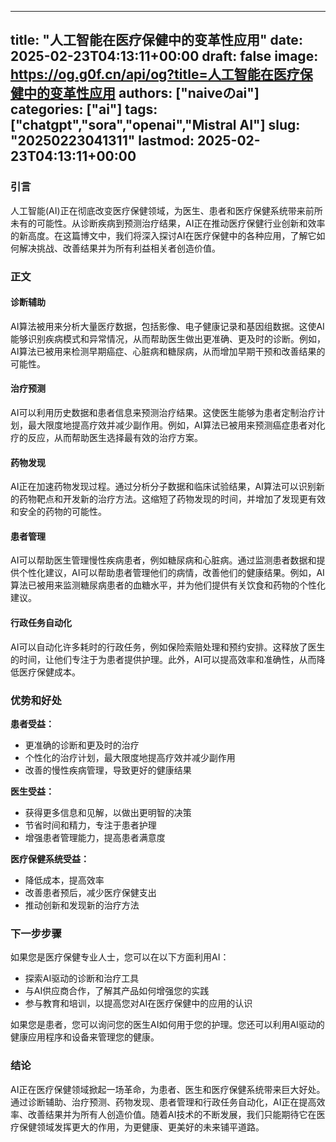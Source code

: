 
---
title: "人工智能在医疗保健中的变革性应用"
date: 2025-02-23T04:13:11+00:00
draft: false
image: https://og.g0f.cn/api/og?title=人工智能在医疗保健中的变革性应用
authors: ["naiveのai"]
categories: ["ai"]
tags: ["chatgpt","sora","openai","Mistral AI"]
slug: "20250223041311"
lastmod: 2025-02-23T04:13:11+00:00
---
### 引言

人工智能(AI)正在彻底改变医疗保健领域，为医生、患者和医疗保健系统带来前所未有的可能性。从诊断疾病到预测治疗结果，AI正在推动医疗保健行业创新和效率的新高度。在这篇博文中，我们将深入探讨AI在医疗保健中的各种应用，了解它如何解决挑战、改善结果并为所有利益相关者创造价值。

### 正文

#### 诊断辅助

AI算法被用来分析大量医疗数据，包括影像、电子健康记录和基因组数据。这使AI能够识别疾病模式和异常情况，从而帮助医生做出更准确、更及时的诊断。例如，AI算法已被用来检测早期癌症、心脏病和糖尿病，从而增加早期干预和改善结果的可能性。

#### 治疗预测

AI可以利用历史数据和患者信息来预测治疗结果。这使医生能够为患者定制治疗计划，最大限度地提高疗效并减少副作用。例如，AI算法已被用来预测癌症患者对化疗的反应，从而帮助医生选择最有效的治疗方案。

#### 药物发现

AI正在加速药物发现过程。通过分析分子数据和临床试验结果，AI算法可以识别新的药物靶点和开发新的治疗方法。这缩短了药物发现的时间，并增加了发现更有效和安全的药物的可能性。

#### 患者管理

AI可以帮助医生管理慢性疾病患者，例如糖尿病和心脏病。通过监测患者数据和提供个性化建议，AI可以帮助患者管理他们的病情，改善他们的健康结果。例如，AI算法已被用来监测糖尿病患者的血糖水平，并为他们提供有关饮食和药物的个性化建议。

#### 行政任务自动化

AI可以自动化许多耗时的行政任务，例如保险索赔处理和预约安排。这释放了医生的时间，让他们专注于为患者提供护理。此外，AI可以提高效率和准确性，从而降低医疗保健成本。

### 优势和好处

**患者受益：**

* 更准确的诊断和更及时的治疗
* 个性化的治疗计划，最大限度地提高疗效并减少副作用
* 改善的慢性疾病管理，导致更好的健康结果

**医生受益：**

* 获得更多信息和见解，以做出更明智的决策
* 节省时间和精力，专注于患者护理
* 增强患者管理能力，提高患者满意度

**医疗保健系统受益：**

* 降低成本，提高效率
* 改善患者预后，减少医疗保健支出
* 推动创新和发现新的治疗方法

### 下一步步骤

如果您是医疗保健专业人士，您可以在以下方面利用AI：

* 探索AI驱动的诊断和治疗工具
* 与AI供应商合作，了解其产品如何增强您的实践
* 参与教育和培训，以提高您对AI在医疗保健中的应用的认识

如果您是患者，您可以询问您的医生AI如何用于您的护理。您还可以利用AI驱动的健康应用程序和设备来管理您的健康。

### 结论

AI正在医疗保健领域掀起一场革命，为患者、医生和医疗保健系统带来巨大好处。通过诊断辅助、治疗预测、药物发现、患者管理和行政任务自动化，AI正在提高效率、改善结果并为所有人创造价值。随着AI技术的不断发展，我们只能期待它在医疗保健领域发挥更大的作用，为更健康、更美好的未来铺平道路。
